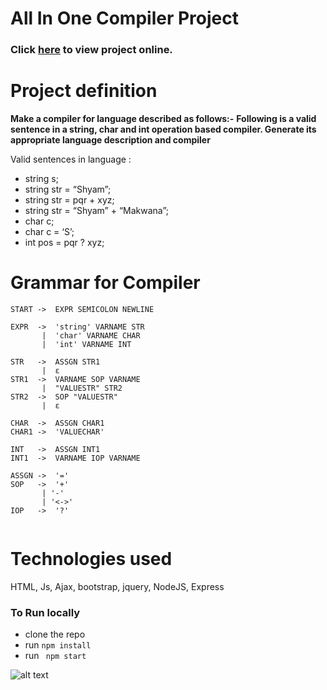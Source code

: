 # All In One Compiler Project

### Click <a href="https://all-in-one-compiler.onrender.com/" target="_blank">here</a> to view project online.

# Project definition
**Make a compiler for language described as follows:-**
**Following is a valid sentence in a string, char and int operation based compiler. Generate its appropriate
language description and compiler**

Valid sentences in language :
*	string s;
*	string str = “Shyam”;
*	string str = pqr + xyz;
*	string str = “Shyam” + “Makwana”;
*	char c;
*	char c = ‘S’;
*	int pos = pqr ? xyz;

# Grammar for Compiler
```
START ->  EXPR SEMICOLON NEWLINE

EXPR  ->  'string' VARNAME STR 
       |  'char' VARNAME CHAR
       |  'int' VARNAME INT

STR   ->  ASSGN STR1 
       |  ε  
STR1  ->  VARNAME SOP VARNAME 
       |  "VALUESTR" STR2     
STR2  ->  SOP "VALUESTR" 
       |  ε                                 

CHAR  ->  ASSGN CHAR1                                	      
CHAR1 ->  'VALUECHAR'                                    

INT   ->  ASSGN INT1                                  	    	   
INT1  ->  VARNAME IOP VARNAME                     

ASSGN ->  '='
SOP   ->  '+' 
       | '-' 
       | '<->'
IOP   ->  '?'
 
```

# Technologies used
HTML, Js, Ajax, bootstrap, jquery, NodeJS, Express 
	
###  To Run locally 
* clone the repo
* run  ```npm install```  
* run ``` npm start```

![alt text](https://res.cloudinary.com/wdwfsdp/image/upload/v1619538353/Bqwe_bmayyw.gif)


